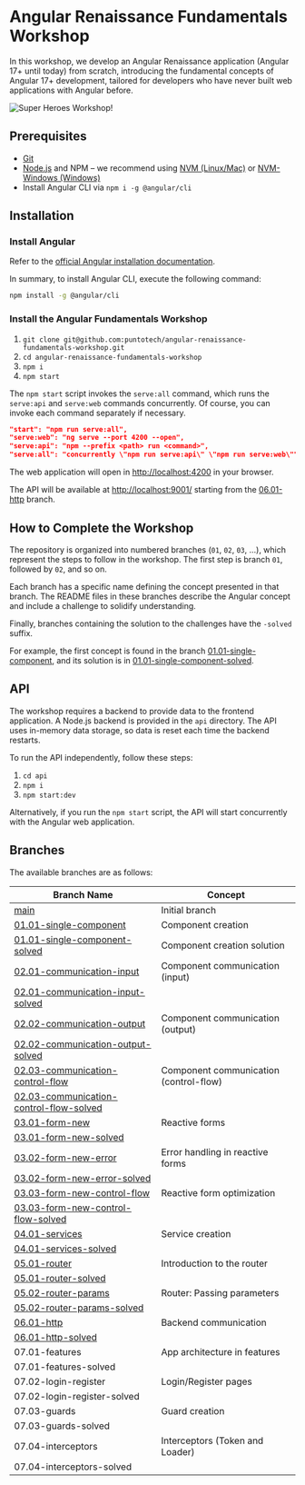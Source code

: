 # Angular Renaissance Fundamentals Workshop

In this workshop, we develop an Angular Renaissance application (Angular 17+ until today) from scratch, introducing the fundamental concepts of Angular 17+ development, tailored for developers who have never built web applications with Angular before.

![Super Heroes Workshop!](/docs/demo.gif)

## Prerequisites

- [Git](https://git-scm.com/book/en/v2/Getting-Started-Installing-Git)
- [Node.js](https://nodejs.org/) and NPM – we recommend using [NVM (Linux/Mac)](https://github.com/creationix/nvm) or [NVM-Windows (Windows)](https://github.com/coreybutler/nvm-windows)
- Install Angular CLI via `npm i -g @angular/cli`

## Installation

### Install Angular

Refer to the [official Angular installation documentation](https://docs.angular.lat/guide/setup-local#instalar-la-cli-de-angular).

In summary, to install Angular CLI, execute the following command:

```bash
npm install -g @angular/cli
```

### Install the Angular Fundamentals Workshop

1. `git clone git@github.com:puntotech/angular-renaissance-fundamentals-workshop.git`
2. `cd angular-renaissance-fundamentals-workshop`
3. `npm i`
4. `npm start`

The `npm start` script invokes the `serve:all` command, which runs the `serve:api` and `serve:web` commands concurrently. Of course, you can invoke each command separately if necessary.

```json
"start": "npm run serve:all",
"serve:web": "ng serve --port 4200 --open",
"serve:api": "npm --prefix <path> run <command>",
"serve:all": "concurrently \"npm run serve:api\" \"npm run serve:web\"",
```

The web application will open in [http://localhost:4200](http://localhost:4200) in your browser.

The API will be available at [http://localhost:9001/](http://localhost:9001/) starting from the [06.01-http](https://github.com/puntotech/angular-renaissance-fundamentals-workshop/tree/61.01-http) branch.

## How to Complete the Workshop

The repository is organized into numbered branches (`01`, `02`, `03`, ...), which represent the steps to follow in the workshop. The first step is branch `01`, followed by `02`, and so on.

Each branch has a specific name defining the concept presented in that branch. The README files in these branches describe the Angular concept and include a challenge to solidify understanding.

Finally, branches containing the solution to the challenges have the `-solved` suffix.

For example, the first concept is found in the branch [01.01-single-component](https://github.com/puntotech/angular-renaissance-fundamentals-workshop/tree/01.01-single-component), and its solution is in [01.01-single-component-solved](https://github.com/puntotech/angular-renaissance-fundamentals-workshop/tree/01.01-single-component-solved).

## API

The workshop requires a backend to provide data to the frontend application. A Node.js backend is provided in the `api` directory. The API uses in-memory data storage, so data is reset each time the backend restarts.

To run the API independently, follow these steps:

1. `cd api`
2. `npm i`
3. `npm start:dev`

Alternatively, if you run the `npm start` script, the API will start concurrently with the Angular web application.

## Branches

The available branches are as follows:

| Branch Name                                                                                                                   | Concept                                      |
| ----------------------------------------------------------------------------------------------------------------------------- | -------------------------------------------- |
| [main](https://github.com/puntotech/angular-renaissance-fundamentals-workshop)                                                            | Initial branch                               |
| [01.01-single-component](https://github.com/puntotech/angular-renaissance-fundamentals-workshop/tree/01.01-single-component)              | Component creation                           |
| [01.01-single-component-solved](https://github.com/puntotech/angular-renaissance-fundamentals-workshop/tree/01.01-single-component-solved)| Component creation solution                  |
| [02.01-communication-input](https://github.com/puntotech/angular-renaissance-fundamentals-workshop/tree/02.01-communication-input)                    | Component communication (input)     |
| [02.01-communication-input-solved](https://github.com/puntotech/angular-renaissance-fundamentals-workshop/tree/02.01-communication-input-solved)      |                                              |
| [02.02-communication-output](https://github.com/puntotech/angular-renaissance-fundamentals-workshop/tree/02.02-communication-output)                    | Component communication (output)     | 
| [02.02-communication-output-solved](https://github.com/puntotech/angular-renaissance-fundamentals-workshop/tree/02.02-communication-output-solved)      |                                              | 
| [02.03-communication-control-flow](https://github.com/puntotech/angular-renaissance-fundamentals-workshop/tree/02.03-communication-control-flow)      |        Component communication (control-flow)                                      |
| [02.03-communication-control-flow-solved](https://github.com/puntotech/angular-renaissance-fundamentals-workshop/tree/02.03-communication-control-flow-solved)      |                                              |
| [03.01-form-new](https://github.com/puntotech/angular-renaissance-fundamentals-workshop/tree/03.01-form-new)                              | Reactive forms                               |
| [03.01-form-new-solved](https://github.com/puntotech/angular-renaissance-fundamentals-workshop/tree/03.01-form-new-solved)                |                                              |
| [03.02-form-new-error](https://github.com/puntotech/angular-renaissance-fundamentals-workshop/tree/03.02-form-new-error)                  | Error handling in reactive forms             |
| [03.02-form-new-error-solved](https://github.com/puntotech/angular-renaissance-fundamentals-workshop/tree/03.02-form-new-error-solved)    |                                              |
| [03.03-form-new-control-flow](https://github.com/puntotech/angular-renaissance-fundamentals-workshop/tree/03.03-form-new-control-flow)                  | Reactive form optimization                   |
| [03.03-form-new-control-flow-solved](https://github.com/puntotech/angular-renaissance-fundamentals-workshop/tree/03.03-form-new-control-flow-solved)    |                                              |
| [04.01-services](https://github.com/puntotech/angular-renaissance-fundamentals-workshop/tree/04.01-services)                              | Service creation                             |
| [04.01-services-solved](https://github.com/puntotech/angular-renaissance-fundamentals-workshop/tree/04.01-services-solved)                |                                              |
| [05.01-router](https://github.com/puntotech/angular-renaissance-fundamentals-workshop/tree/05.01-router)                                  | Introduction to the router                   |
| [05.01-router-solved](https://github.com/puntotech/angular-renaissance-fundamentals-workshop/tree/05.01-router-solved)                    |                                              |
| [05.02-router-params](https://github.com/puntotech/angular-renaissance-fundamentals-workshop/tree/05.02-router-params)                    | Router: Passing parameters                   |
| [05.02-router-params-solved](https://github.com/puntotech/angular-renaissance-fundamentals-workshop/tree/05.02-router-params-solved)      |                                              |
| [06.01-http](https://github.com/puntotech/angular-renaissance-fundamentals-workshop/tree/61.01-http)                                      | Backend communication                        |
| [06.01-http-solved](https://github.com/puntotech/angular-renaissance-fundamentals-workshop/tree/06.01-http-solved)                        |                                              |
| 07.01-features                                                                                                               | App architecture in features                 |
| 07.01-features-solved                                                                                                        |                                              |
| 07.02-login-register                                                                                                         | Login/Register pages                         |
| 07.02-login-register-solved                                                                                                  |                                              |
| 07.03-guards                                                                                                                 | Guard creation                               |
| 07.03-guards-solved                                                                                                          |                                              |
| 07.04-interceptors                                                                                                           | Interceptors (Token and Loader)              |
| 07.04-interceptors-solved                                                                                                    |                                              |
